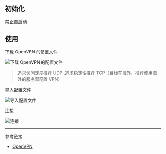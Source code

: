 ## 初始化

禁止自启动

## 使用

下载 OpenVPN 的配置文件

![下载 OpenVPN 的配置文件](./../../Share/Github/notes/images/OpenVPN/%E4%B8%8B%E8%BD%BD%20OpenVPN%20%E7%9A%84%E9%85%8D%E7%BD%AE%E6%96%87%E4%BB%B6.png)

> 追求访问速度推荐 UDP ,追求稳定性推荐 TCP（目标在海外，推荐使用海外的服务器配置 VPN）

导入配置文件

![导入配置文件](./../../Share/Github/notes/images/OpenVPN/%E5%AF%BC%E5%85%A5%E9%85%8D%E7%BD%AE%E6%96%87%E4%BB%B6.png)

连接

![连接](./../../Share/Github/notes/images/OpenVPN/%E8%BF%9E%E6%8E%A5.png)

---

参考链接

- [OpenVPN](https://openvpn.net/)